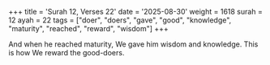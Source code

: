 +++
title = 'Surah 12, Verses 22'
date = '2025-08-30'
weight = 1618
surah = 12
ayah = 22
tags = ["doer", "doers", "gave", "good", "knowledge", "maturity", "reached", "reward", "wisdom"]
+++

And when he reached maturity, We gave him wisdom and knowledge. This is how We reward the good-doers.